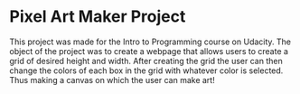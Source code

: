 # Pixel Art Maker Project
This project was made for the Intro to Programming course on Udacity.
The object of the project was to create a webpage that allows users to create a
grid of desired height and width.
After creating the grid the user can then change the colors of each box
in the grid with whatever color is selected. Thus making a canvas on which the
user can make art!
